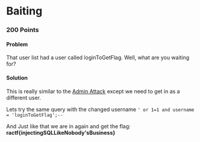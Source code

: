 # **Baiting**

### 200 Points

#### **Problem**
That user list had a user called loginToGetFlag. Well, what are you waiting for?

#### **Solution**

This is really similar to the [Admin Attack](admin-attack.md) except we need to get in as a different user.

Lets try the same query with the changed username `' or 1=1 and username = 'loginToGetFlag';--`

And Just like that we are in again and get the flag: **ractf{injectingSQLLikeNobody'sBusiness}**
